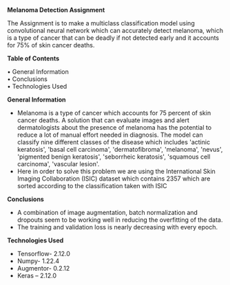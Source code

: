 **Melanoma Detection Assignment** <br>

The Assignment is to make a multiclass classification model using convolutional neural network which can accurately detect melanoma, which is a type of cancer that can be deadly if not detected early and it accounts for 75% of skin cancer deaths.<br>

**Table of Contents**<br>

•	 General Information<br>
•	 Conclusions<br>
•	 Technologies Used<br>

**General Information**<br>

-	Melanoma is a type of cancer which accounts for 75 percent of skin cancer deaths. A solution that can evaluate images and alert dermatologists about the presence of melanoma has the potential to reduce a lot of manual effort needed in diagnosis. The model can classify nine different classes of the disease which includes 'actinic keratosis', 'basal cell carcinoma', 'dermatofibroma', 'melanoma', 'nevus', 'pigmented benign keratosis', 'seborrheic keratosis', 'squamous cell carcinoma', 'vascular lesion'.<br>
-	Here in order to solve this problem we are using the International Skin Imaging Collaboration (ISIC) dataset which contains 2357 which are sorted according to the classification taken with ISIC<br>

**Conclusions**<br>

-	A combination of image augmentation, batch normalization and dropouts seem to be working well in reducing the overfitting of the data.<br>
-	The training and validation loss is nearly decreasing with every epoch. <br> 

**Technologies Used**<br>
-	Tensorflow- 2.12.0<br>
-	Numpy- 1.22.4<br>
-	Augmentor- 0.2.12<br>
-	Keras – 2.12.0<br>
